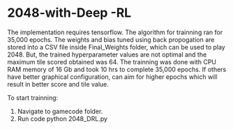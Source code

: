 # 2048-with-Deep -RL
The implementation requires tensorflow. The algorithm for trainning ran for 35,000 epochs. The weights and bias tuned using back propogation are stored into a CSV file inside Final_Weights folder, which can be used to play 2048. But, the trained hyperparameter values are not optimal and 
the maximum tile scored obtained was 64. The trainning was done with CPU RAM memory of 16 Gb and took 10 hrs to complete 35,000 epochs. If others have better graphical configuration, can aim for higher epochs which will result in better score and tile value.  

To start trainning:
1. Navigate to gamecode folder.
2. Run code python 2048_DRL.py

